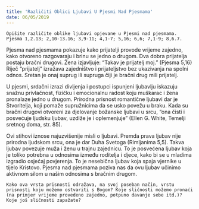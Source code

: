 ```yaml
---
title: 'Različiti Oblici Ljubavi U Pjesmi Nad Pjesmama'
date: 06/05/2019
---
```


`Opišite različite oblike ljubavi opjevane u Pjesmi nad pjesmama. Pjesma 1,2.13; 2,10-13.16; 3,9-11; 4,1-7; 5,16; 6,6; 7,1-9; 8,6.7.`

Pjesma nad pjesmama pokazuje kako prijatelji provode vrijeme zajedno, kako otvoreno razgovaraju i brinu se jedno o drugom. Dva dobra prijatelja postaju bračni drugovi. Žena izjavljuje: “Takav je prijatelj moj.” (Pjesma 5,16) Riječ “prijatelj” izražava zajedništvo i prijateljstvo bez ukazivanja na spolni odnos. Sretan je onaj suprug ili supruga čiji je bračni drug mili prijatelj.

U pjesmi, srdačni izrazi divljenja i postupci ispunjeni ljubavlju iskazuju snažnu privlačnost, fizičku i emocionalnu radost koju muškarac i žena pronalaze jedno u drugom. Prirodna prisnost romantične ljubavi dar je Stvoritelja, koji pomaže supružnicima da se usko povežu u braku. Kada su bračni drugovi otvoreni za djelovanje božanske ljubavi u srcu, “ona čisti i posvećuje ljudsku ljubav, uzdiže je i oplemenjuje” (Ellen G. White, Temelji sretnog doma, str. 85).

Ovi stihovi iznose najuzvišenije misli o ljubavi. Premda prava ljubav nije prirodna ljudskom srcu, ona je dar Duha Svetoga (Rimljanima 5,5). Takva ljubav povezuje muža i ženu u trajnu zajednicu. To je posvećena ljubav koja je toliko potrebna u odnosima između roditelja i djece, kako bi se u mladima izgradio osjećaj povjerenja. To je nesebična ljubav koja spaja vjernike u tijelo Kristovo. Pjesma nad pjesmama poziva nas da ovu ljubav učinimo aktivnom silom u našim odnosima s bračnim drugom.

`Kako ova vrsta prisnosti odražava, na svoj poseban način, vrstu prisnosti koju možemo ostvariti s Bogom? Koje sličnosti možemo pronaći (na primjer vrijeme provedeno zajedno, potpuno davanje sebe itd.)? Koje još sličnosti zapažate?`
